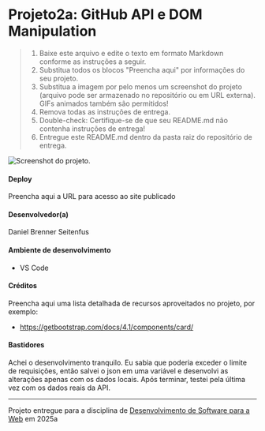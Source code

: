 # Projeto2a: GitHub API e DOM Manipulation

> 1. Baixe este arquivo e edite o texto em formato Markdown conforme as instruções a seguir.
> 2. Substitua todos os blocos "Preencha aqui" por informações do seu projeto. 
> 3. Substitua a imagem por pelo menos um screenshot do projeto (arquivo pode ser armazenado no repositório ou em URL externa). GIFs animados também são permitidos!
> 4. Remova todas as instruções de entrega.
> 5. Double-check: Certifique-se de que seu README.md não contenha instruções de entrega!
> 6. Entregue este README.md dentro da pasta raiz do repositório de entrega. 

![Screenshot do projeto](https://mdswanson.com/static/chops-ux-step-4.png "Screenshot do projeto").


#### Deploy

Preencha aqui a URL para acesso ao site publicado


#### Desenvolvedor(a)

Daniel Brenner Seitenfus


#### Ambiente de desenvolvimento

- VS Code

#### Créditos

Preencha aqui uma lista detalhada de recursos aproveitados no projeto, por exemplo:
- https://getbootstrap.com/docs/4.1/components/card/


#### Bastidores

Achei o desenvolvimento tranquilo. Eu sabia que poderia exceder o limite de requisições, então salvei o json em uma variável e desenvolvi as alterações apenas com os dados locais. Após terminar, testei pela última vez com os dados reais da API.


---
Projeto entregue para a disciplina de [Desenvolvimento de Software para a Web](http://github.com/andreainfufsm/elc1090-2025a) em 2025a
